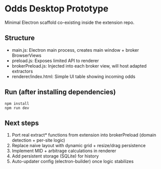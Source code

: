 # Odds Desktop Prototype

Minimal Electron scaffold co-existing inside the extension repo.

## Structure
- main.js: Electron main process, creates main window + broker BrowserViews
- preload.js: Exposes limited API to renderer
- brokerPreload.js: Injected into each broker view, will host adapted extractors
- renderer/index.html: Simple UI table showing incoming odds

## Run (after installing dependencies)
```
npm install
npm run dev
```

## Next steps
1. Port real extract* functions from extension into brokerPreload (domain detection + per-site logic)
2. Replace naive layout with dynamic grid + resize/drag persistence
3. Implement MID + arbitrage calculations in renderer
4. Add persistent storage (SQLite) for history
5. Auto-updater config (electron-builder) once logic stabilizes
